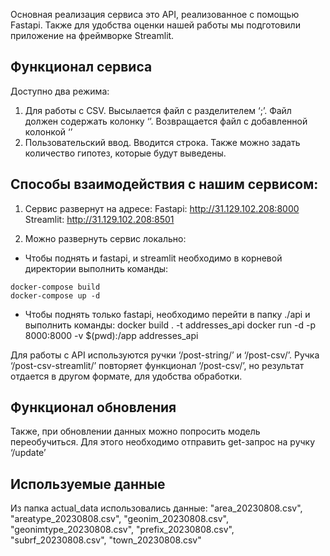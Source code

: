 Основная реализация сервиса это API, реализованное с помощью Fastapi. Также для удобства оценки нашей работы мы подготовили приложение на фреймворке Streamlit.

## Функционал сервиса
Доступно два режима:
1. Для работы с CSV. Высылается файл с разделителем ‘;’. Файл должен содержать колонку ‘’. Возвращается файл с добавленной колонкой ‘’
2. Пользовательский ввод. Вводится строка. Также можно задать количество гипотез, которые будут выведены.

## Способы взаимодействия с нашим сервисом:

1. Сервис развернут на адресе:
Fastapi: http://31.129.102.208:8000
Streamlit: http://31.129.102.208:8501


2. Можно развернуть сервис локально:
* Чтобы поднять и fastapi, и streamlit необходимо в корневой директории выполнить команды:
```
docker-compose build
docker-compose up -d
```
* Чтобы поднять только fastapi, необходимо перейти в папку ./api и выполнить команды:
docker build . -t addresses_api
docker run -d -p 8000:8000 -v $(pwd):/app addresses_api

Для работы с API используются ручки ‘/post-string/’ и ‘/post-csv/’.
Ручка ‘/post-csv-streamlit/’ повторяет функционал ‘/post-csv/’, но результат отдается в другом формате, для удобства обработки.



## Функционал обновления
Также, при обновлении данных можно попросить модель переобучиться. Для этого необходимо отправить get-запрос на ручку ‘/update’

## Используемые данные
Из папка actual_data использовались данные:
"area_20230808.csv",
"areatype_20230808.csv",
"geonim_20230808.csv",
"geonimtype_20230808.csv",
"prefix_20230808.csv",
"subrf_20230808.csv",
"town_20230808.csv"